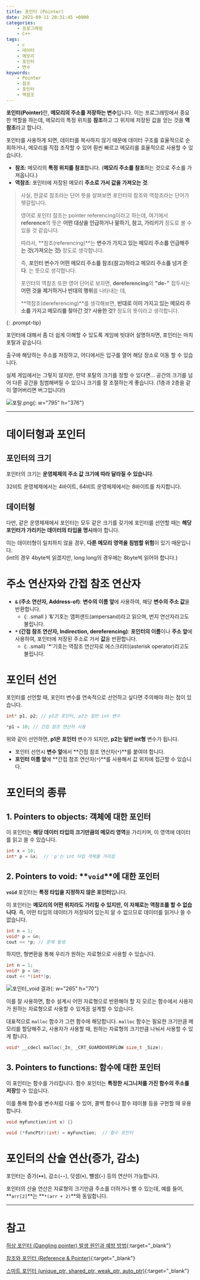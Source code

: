 ```yaml
---
title: 포인터 (Pointer)
date: 2023-09-11 20:31:45 +0900
categories:
    - 프로그래밍
    - C++
tags:
    - c
    - 데이터
    - 메모리
    - 포인터
    - 변수
keywords:
    - Pointer
    - 참조
    - 포인터
    - 역참조
---
```


<span class="keyword">**포인터(Pointer)**</span>란, <span class="font_highlight">**메모리의 주소를 저장하는 변수**</span>입니다. 이는 프로그래밍에서 중요한 역할을 하는데, 메모리의 특정 위치를 **참조**하고 그 위치에 저장된 값을 얻는 것을 **역참조**라고 합니다.

포인터를 사용하게 되면, 데이터를 복사하지 않기 때문에 데이터 구조를 효율적으로 순회하거나, 메모리를 직접 조작할 수 있어 훤씬 빠르고 메모리를 효율적으로 사용할 수 있습니다.

- <span class="important">**참조**</span>: 메모리의 **특정 위치를 참조**합니다. (**메모리 주소를 참조**하는 것으로 주소를 가져옵니다.)
- <span class="important">**역참조**</span>: 포인터에 저장된 메모리 **주소로 가서 값을 가져오는 것**.

> 사실, 한글로 참조라는 단어 뜻을 살펴보면 포인터의 참조와 역참조라는 단어가 헷갈립니다.
>
> 영어로 포인터 참조는 pointer referencing이라고 하는데, 여기에서 **reference**의 뜻은 **어떤 대상을 언급하거나 말하기, 참고, 가리키기** 정도로 볼 수 있을 것 같습니다.
>
> 따라서, **참조(referencing)**는 **변수가 가지고 있는 메모리 주소를 언급해주는 것(가져오는 것)** 정도로 생각합니다.
>
> 즉, <span class="font_highlight">**포인터 변수가 어떤 메모리 주소를 참조(참고)하라고 메모리 주소를 넘겨 준다**</span>. 는 뜻으로 생각합니다.
>
> 포인터의 역참조 또한 영어 단어로 보자면, **dereferencing**의 **"de-"** 접두사는 **어떤 것을 제거하거나 반대의 행위**를 나타내는 데,
>
> **역참조(dereferencing)**를 생각해보면, **<span class="font_highlight">반대로 이미 가지고 있는 메모리 주소를 가지고 메모리를 찾아간 것? 사용한 것?</span>** 정도의 뜻이라고 생각합니다.
> 
{: .prompt-tip}

포인터에 대해서 좀 더 쉽게 이해할 수 있도록 게임에 빗대어 설명하자면, 포인터는 마치 포탈과 같습니다.

출구에 해당하는 주소를 저장하고, 어디에서든 입구를 열어 해당 장소로 이동 할 수 있습니다.

실제 게임에서는 그렇지 않지만, 만약 포탈의 크기를 정할 수 있다면… 공간의 크기를 넘어 다른 공간을 침범해버릴 수 있으니 크기를 잘 조절하는게 좋습니다. (1층과 2층을 같이 열어버리면 버그입니다!)

![포탈.png](https://img1.daumcdn.net/thumb/R1280x0/?scode=mtistory2&fname=https%3A%2F%2Fblog.kakaocdn.net%2Fdn%2Fd1eF1K%2Fbtstxkw8oCx%2FHKMX3ulxIkhxpgVt9aPz70%2Fimg.png){: w="795" h="376"}

---

# 데이터형과 포인터

## 포인터의 크기

포인터의 크기는 <span class="font_highlight">**운영체제의 주소 값 크기에 따라 달라질 수 있습니다**</span>. 

32비트 운영체제에서는 4바이트, 64비트 운영체제에서는 8바이트를 차지합니다.

## 데이터형

다만, 같은 운영체제에서 포인터는 모두 같은 크기를 갖기에 포인터를 선언할 때는 **해당 포인터가 가리키는 데이터의 타입을 명시**해야 합니다.

이는 데이터형이 일치하지 않을 경우, **다른 메모리 영역을 침범할 위험**이 있기 때문입니다. <br> (int의 경우 4byte씩 읽겠지만, long long의 경우에는 8byte씩 읽어야 합니다.)

# **주소 연산자와 간접 참조 연산자**

- **`&` <span class="small">(주소 연산자, Address-of)</span>**: **변수의 이름 앞**에 사용하여, 해당 **변수의 주소 값**을 반환합니다.
    - {: .small } ‘&'기호는 앰퍼샌드(ampersand)라고 읽으며, 번지 연산자라고도 불립니다.
- **`*` <span class="small">(간접 참조 연산자, Indirection, dereferencing)</span>**: **포인터의 이름**이나 **주소 앞**에 사용하여, 포인터에 저장된 주소로 가서 **값**을 반환합니다.
    - {: .small} '*'기호는 역참조 연산자로 에스크리터(asterisk operator)라고도 불립니다.

# 포인터 선언

포인터를 선언할 때, 포인터 변수를 연속적으로 선언하고 싶다면 주의해야 하는 점이 있습니다.

```cpp
int* p1, p2; // p1은 포인터, p2는 일반 int 변수

*p1 = 10; // 간접 참조 연산자 사용
```

위와 같이 선언하면, **p1은 포인터** 변수가 되지만, **p2는 일반 int형** 변수가 됩니다.

- 포인터 선언시 **변수 앞**에서 **간접 참조 연산자(`*`)**를 붙여야 합니다.
- **포인터 이름 앞**에 **간접 참조 연산자(`*`)**를 사용해서 값 위치에 접근할 수 있습니다.

# 포인터의 종류

## 1. Pointers to objects: 객체에 대한 포인터

이 포인터는 <span class="font_highlight">**해당 데이터 타입의 크기만큼의 메모리 영역**</span>을 가리키며, 이 영역에 데이터를 읽고 쓸 수 있습니다.

```cpp
int x = 10;
int* p = &x;  // 'p'는 int 타입 객체를 가리킴
```

## 2. Pointers to void: **`void`**에 대한 포인터

**`void`** 포인터는 <span class="font_highlight">**특정 타입을 지정하지 않은 포인터**</span>입니다.

이 포인터는 **메모리의 어떤 위치라도 가리킬 수 있지만, 이 자체로는 역참조를 할 수 없습니다**. 즉, 어떤 타입의 데이터가 저장되어 있는지 알 수 없으므로 데이터를 읽거나 쓸 수 없습니다.

```cpp
int n = 1;
void* p = &n;
cout << *p; // 문제 발생
```

하지만, 형변환을 통해 우리가 원하는 자료형으로 사용할 수 있습니다.

```cpp
int n = 1;
void* p = &n;
cout << *(int*)p;
```

![포인터_void 결과](https://drive.google.com/uc?export=view&id=19wyGtctLiYhI7xmTDgMeXYAUegBY04Aw&usp=drive_fs){: w="265" h="70"}

이를 잘 사용하면, 함수 설계시 어떤 자료형으로 반환해야 할 지 모르는 함수에서 사용자가 원하는 자료형으로 사용할 수 있게끔 설계할 수 있습니다.

대표적으로 `malloc` 함수가 그런 함수에 해당합니다. `malloc` 함수는 필요한 크기만큼 메모리를 할당해주고, 사용자가 사용할 때, 원하는 자료형의 크기만큼 나눠서 사용할 수 있게 합니다.

```cpp
void* __cdecl malloc(_In_ _CRT_GUARDOVERFLOW size_t _Size);
```

## 3. Pointers to functions: 함수에 대한 포인터

이 포인터는 함수를 가리킵니다. 함수 포인터는 <span class="font_highlight">**특정한 시그니처를 가진 함수의 주소를 저장**</span>할 수 있습니다.

이를 통해 함수를 변수처럼 다룰 수 있어, 콜백 함수나 함수 테이블 등을 구현할 때 유용합니다.

```cpp
void myFunction(int x) {}

void (*funcPtr)(int) = myFunction;  // 함수 포인터
```

# 포인터의 산술 연산(증가, 감소)

포인터는 증가(**`++`**), 감소(**`--`**), 덧셈(**`+`**), 뺄셈(**`-`**) 등의 연산이 가능합니다.

포인터의 산술 연산은 자료형의 크기만큼 주소를 더하거나 뺄 수 있는데, 예를 들어, **`arr[2]`**는 **`*(arr + 2)`**와 동일합니다.


---

# 참고

[허상 포인터 (Dangling pointer) 발생 원인과 예방 방법](/posts/%ED%97%88%EC%83%81-%ED%8F%AC%EC%9D%B8%ED%84%B0-dangling-pointer-%EB%B0%9C%EC%83%9D-%EC%9B%90%EC%9D%B8%EA%B3%BC-%EC%98%88%EB%B0%A9-%EB%B0%A9%EB%B2%95/){:target="_blank"}

[참조와 포인터 (Reference & Pointer)](/posts/%EC%B0%B8%EC%A1%B0%EC%99%80-%ED%8F%AC%EC%9D%B8%ED%84%B0-reference-pointer/){:target="_blank"}

[스마트 포인터 (unique_ptr, shared_ptr, weak_ptr, auto_ptr)](/posts/%EC%8A%A4%EB%A7%88%ED%8A%B8-%ED%8F%AC%EC%9D%B8%ED%84%B0-unique-ptr-shared-ptr-weak-ptr-auto-ptr){:target="_blank"}